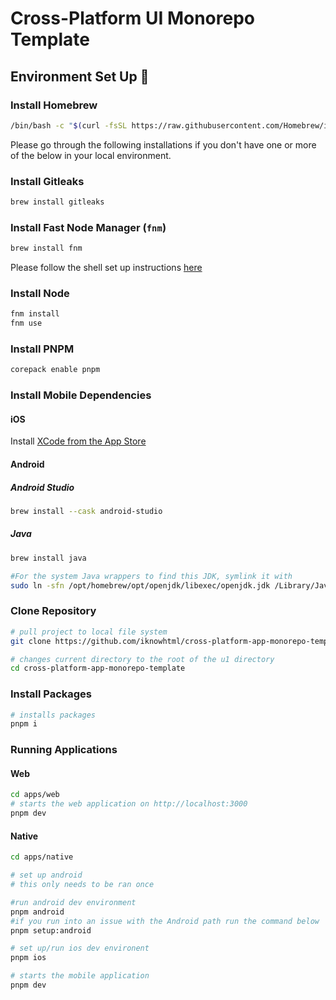 # Cross-Platform UI Monorepo Template

## Environment Set Up 🫨

### Install Homebrew

```sh
/bin/bash -c "$(curl -fsSL https://raw.githubusercontent.com/Homebrew/install/HEAD/install.sh)"
```

Please go through the following installations if you don't have one or more of the below in your local environment.

### Install Gitleaks

 ```sh
brew install gitleaks
```

### Install Fast Node Manager (`fnm`)

```sh
brew install fnm
```

Please follow the shell set up instructions [here](https://github.com/Schniz/fnm?tab=readme-ov-file#shell-setup)

### Install Node

```sh
fnm install
fnm use
```

### Install PNPM

```sh
corepack enable pnpm
```

### Install Mobile Dependencies

#### iOS

Install [XCode from the App Store](https://apps.apple.com/us/app/xcode/id497799835?mt=12)

#### Android

##### Android Studio

```sh
brew install --cask android-studio
```

##### Java

```sh
brew install java

#For the system Java wrappers to find this JDK, symlink it with
sudo ln -sfn /opt/homebrew/opt/openjdk/libexec/openjdk.jdk /Library/Java/JavaVirtualMachines/openjdk.jdk
```

### Clone Repository

```sh
# pull project to local file system
git clone https://github.com/iknowhtml/cross-platform-app-monorepo-template.git

# changes current directory to the root of the u1 directory
cd cross-platform-app-monorepo-template
```

### Install Packages

```sh
# installs packages
pnpm i
```

### Running Applications

#### Web

```sh
cd apps/web
# starts the web application on http://localhost:3000
pnpm dev
```

#### Native

```sh
cd apps/native

# set up android
# this only needs to be ran once

#run android dev environment
pnpm android
#if you run into an issue with the Android path run the command below
pnpm setup:android

# set up/run ios dev environent
pnpm ios

# starts the mobile application
pnpm dev
```
